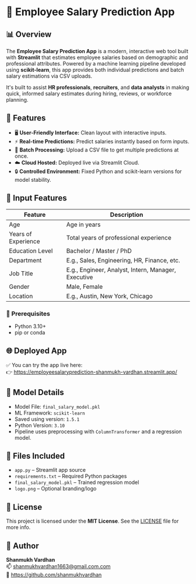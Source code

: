 # 💼 Employee Salary Prediction App

## 📊 Overview
The **Employee Salary Prediction App** is a modern, interactive web tool built with **Streamlit** that estimates employee salaries based on demographic and professional attributes. Powered by a machine learning pipeline developed using **scikit-learn**, this app provides both individual predictions and batch salary estimations via CSV uploads.

It's built to assist **HR professionals**, **recruiters**, and **data analysts** in making quick, informed salary estimates during hiring, reviews, or workforce planning.

## 🌟 Features
- 🖥️ **User-Friendly Interface:** Clean layout with interactive inputs.
- ⚡ **Real-time Predictions:** Predict salaries instantly based on form inputs.
- 📂 **Batch Processing:** Upload a CSV file to get multiple predictions at once.
- ☁️ **Cloud Hosted:** Deployed live via Streamlit Cloud.
- 🔒 **Controlled Environment:** Fixed Python and scikit-learn versions for model stability.

## 🔢 Input Features
| Feature             | Description                                         |
|---------------------|-----------------------------------------------------|
| Age                 | Age in years                                        |
| Years of Experience | Total years of professional experience              |
| Education Level     | Bachelor / Master / PhD                             |
| Department          | E.g., Sales, Engineering, HR, Finance, etc.         |
| Job Title           | E.g., Engineer, Analyst, Intern, Manager, Executive |
| Gender              | Male, Female                                        |
| Location            | E.g., Austin, New York, Chicago                     |


### 🧰 Prerequisites
- Python 3.10+
- pip or conda


## 🌐 Deployed App
✅ You can try the app live here:  
👉 https://employeesalaryprediction-shanmukh-vardhan.streamlit.app/

## 🧠 Model Details
- Model File: `final_salary_model.pkl`
- ML Framework: `scikit-learn`
- Saved using version: `1.5.1`
- Python Version: `3.10`
- Pipeline uses preprocessing with `ColumnTransformer` and a regression model.


## 📄 Files Included
- `app.py` – Streamlit app source
- `requirements.txt` – Required Python packages
- `final_salary_model.pkl` – Trained regression model
- `logo.png` – Optional branding/logo


## 📄 License
This project is licensed under the **MIT License**. See the [LICENSE](LICENSE) file for more info.

## 👤 Author
**Shanmukh Vardhan**  
📫 shanmukhvardhan1663@gmail.com.com  
🔗 https://github.com/shanmukhvardhan




